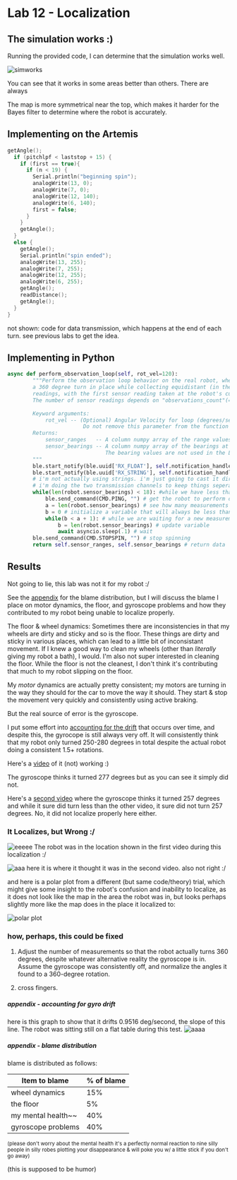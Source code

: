 # Lab 12 - Localization

## The simulation works :)
Running the provided code, I can determine that the simulation works well.

![simworks](../images/lab12_simworks.PNG)

You can see that it works in some areas better than others. There are always

The map is more symmetrical near the top, which makes it harder for the Bayes filter to determine where the robot is accurately.

## Implementing on the Artemis
```cpp
getAngle();
  if (pitchlpf < laststop + 15) {
    if (first == true){
      if (n < 19) {
        Serial.println("beginning spin");
        analogWrite(13, 0);
        analogWrite(7, 0);
        analogWrite(12, 140);
        analogWrite(6, 140);
        first = false;
      }
    }
    getAngle();
  }
  else {
    getAngle();
    Serial.println("spin ended");
    analogWrite(13, 255);
    analogWrite(7, 255);
    analogWrite(12, 255);
    analogWrite(6, 255);
    getAngle();
    readDistance();
    getAngle();
  }
}
```
not shown:
code for data transmission, which happens at the end of each turn. see previous labs to get the idea.

## Implementing in Python
```py
async def perform_observation_loop(self, rot_vel=120):
        """Perform the observation loop behavior on the real robot, where the robot does  
        a 360 degree turn in place while collecting equidistant (in the angular space) sensor
        readings, with the first sensor reading taken at the robot's current heading. 
        The number of sensor readings depends on "observations_count"(=18) defined in world.yaml.
        
        Keyword arguments:
            rot_vel -- (Optional) Angular Velocity for loop (degrees/second)
                        Do not remove this parameter from the function definition, even if you don't use it.
        Returns:
            sensor_ranges   -- A column numpy array of the range values (meters)
            sensor_bearings -- A column numpy array of the bearings at which the sensor readings were taken (degrees)
                               The bearing values are not used in the Localization module, so you may return a empty numpy array
        """
        ble.start_notify(ble.uuid['RX_FLOAT'], self.notification_handler_float) # start the notification handler for data transmission for floats
        ble.start_notify(ble.uuid['RX_STRING'], self.notification_handler_string) # start the notification handler for data transmission for strings
        # i'm not actually using strings. i'm just going to cast it directly back to a float in python
        # i'm doing the two transmission channels to keep things seperate so that no confusion between a sensor range and sensor bearing can occur
        while(len(robot.sensor_bearings) < 18): #while we have less than 18 measuments (measurements per turn)
            ble.send_command(CMD.PING, "") # get the robot to perform one small turn
            a = len(robot.sensor_bearings) # see how many measurements exist currently
            b = 0 # initialize a variable that will always be less than a + 1
            while(b < a + 1): # while we are waiting for a new measurement
                b = len(robot.sensor_bearings) # update variable
                await asyncio.sleep(.1) # wait
        ble.send_command(CMD.STOPSPIN, "") # stop spinning
        return self.sensor_ranges, self.sensor_bearings # return data
```

## Results

Not going to lie, this lab was not it for my robot :/

See the [appendix](https://lmnawrocki.github.io/lab12/#appendix---blame-distribution) for the blame distribution, but I will discuss the blame I place on motor dynamics, the floor, and gyroscope problems and how they contributed to my robot being unable to localize properly.

The floor & wheel dynamics: Sometimes there are inconsistencies in that my wheels are dirty and sticky and so is the floor. These things are dirty and sticky in various places, which can lead to a little bit of inconsistant movement. If I knew a good way to clean my wheels (other than *literally* giving my robot a bath), I would. I'm also not super interested in cleaning the floor. While the floor is not the cleanest, I don't think it's contributing that much to my robot slipping on the floor.

My *motor* dynamics are actually pretty consistent; my motors are turning in the way they should for the car to move the way it should. They start & stop the movement very quickly and consistently using active braking.

But the real source of error is the gyroscope.

I put some effort into [accounting for the drift](https://lmnawrocki.github.io/lab12/#appendix---accounting-for-gyro-drift) that occurs over time, and despite this, the gyrocope is still always very off. It will consistently think that my robot only turned 250-280 degrees in total despite the actual robot doing a consistent 1.5+ rotations.

Here's a [video](https://photos.app.goo.gl/EEXYEdHnanZCLr9ZA) of it (not) working :)

The gyroscope thinks it turned 277 degrees but as you can see it simply did not.

Here's a [second video](https://photos.app.goo.gl/LFeniJeJYmwCyUyk8) where the gyroscope thinks it turned 257 degrees and while it sure did turn less than the other video, it sure did not turn 257 degrees. No, it did not localize properly here either.


### It Localizes, but Wrong :/
![eeeee](../lab12/dudewhypt1.PNG)
The robot was in the location shown in the first video during this localization :/

![aaa](../lab12/dudewhypt2.PNG)
here it is where it thought it was in the second video. also not right :/


and here is a polar plot from a different (but same code/theory) trial, which might give some insight to the robot's confusion and inability to localize, as it does not look like the map in the area the robot was in, but looks perhaps slightly more like the map does in the place it localized to:

![polar plot](../lab12/polarplot.png)

### how, perhaps, this could be fixed
1. Adjust the number of measurements so that the robot actually turns 360 degrees, despite whatever alternative reality the gyroscope is in. Assume the gyroscope was consistently off, and normalize the angles it found to a 360-degree rotation.

2. cross fingers.

##### appendix - accounting for gyro drift
here is this graph to show that it drifts 0.9516 deg/second, the slope of this line. The robot was sitting still on a flat table during this test.
![aaaa](../lab12/dritfy.png)

##### appendix - blame distribution
blame is distributed as follows:

| Item to blame      | % of blame |
| ----------- | ----------- |
| wheel dynamics     | 15% |
| the floor          | 5%  |
| my mental health~~ | 40% |
| gyroscope problems | 40% |

<sub>(please don't worry about the mental health it's a perfectly normal reaction to nine silly people in silly robes plotting your disappearance & will poke you w/ a little stick if you don't go away)<sub>

(this is supposed to be humor)